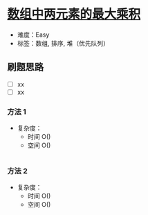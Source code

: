 # [数组中两元素的最大乘积](https://leetcode-cn.com/problems/maximum-product-of-two-elements-in-an-array/)

- 难度：Easy
- 标签：数组, 排序, 堆（优先队列）

## 刷题思路

- [ ] xx
- [ ] xx

### 方法 1

- 复杂度：
    - 时间 O()
    - 空间 O()

``` js

```

### 方法 2

- 复杂度：
    - 时间 O()
    - 空间 O()

``` js

```
